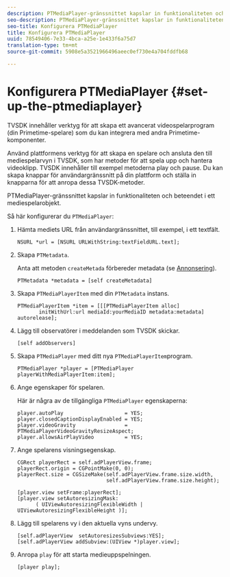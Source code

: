 ```yaml
---
description: PTMediaPlayer-gränssnittet kapslar in funktionaliteten och beteendet i ett mediespelarobjekt.
seo-description: PTMediaPlayer-gränssnittet kapslar in funktionaliteten och beteendet i ett mediespelarobjekt.
seo-title: Konfigurera PTMediaPlayer
title: Konfigurera PTMediaPlayer
uuid: 78549406-7e33-4bca-a25e-1e433f6a75d7
translation-type: tm+mt
source-git-commit: 5908e5a3521966496aeec0ef730e4a704fddfb68

---
```



# Konfigurera PTMediaPlayer {#set-up-the-ptmediaplayer}

TVSDK innehåller verktyg för att skapa ett avancerat videospelarprogram (din Primetime-spelare) som du kan integrera med andra Primetime-komponenter.

Använd plattformens verktyg för att skapa en spelare och ansluta den till mediespelarvyn i TVSDK, som har metoder för att spela upp och hantera videoklipp. TVSDK innehåller till exempel metoderna play och pause. Du kan skapa knappar för användargränssnitt på din plattform och ställa in knapparna för att anropa dessa TVSDK-metoder.

PTMediaPlayer-gränssnittet kapslar in funktionaliteten och beteendet i ett mediespelarobjekt.

Så här konfigurerar du `PTMediaPlayer`:

1. Hämta mediets URL från användargränssnittet, till exempel, i ett textfält.

   ```
   NSURL *url = [NSURL URLWithString:textFieldURL.text];
   ```

1. Skapa `PTMetadata`.

   Anta att metoden `createMetada` förbereder metadata (se [Annonsering](../ad-insertion/r-psdk-ios-1.4-advertising-requirements.md)).

   ```
   PTMetadata *metadata = [self createMetadata]
   ```

1. Skapa `PTMediaPlayerItem` med din `PTMetadata` instans.

   ```
   PTMediaPlayerItem *item = [[[PTMediaPlayerItem alloc] 
          initWithUrl:url mediaId:yourMediaID metadata:metadata] autorelease];
   ```

1. Lägg till observatörer i meddelanden som TVSDK skickar.

   ```
   [self addObservers]
   ```

1. Skapa `PTMediaPlayer` med ditt nya `PTMediaPlayerItem`program.

   ```
   PTMediaPlayer *player = [PTMediaPlayer playerWithMediaPlayerItem:item];
   ```

1. Ange egenskaper för spelaren.

   Här är några av de tillgängliga `PTMediaPlayer` egenskaperna:

   ```
   player.autoPlay                    = YES;  
   player.closedCaptionDisplayEnabled = YES; 
   player.videoGravity                = PTMediaPlayerVideoGravityResizeAspect;  
   player.allowsAirPlayVideo          = YES;
   ```

1. Ange spelarens visningsegenskap.

   ```
   CGRect playerRect = self.adPlayerView.frame;  
   playerRect.origin = CGPointMake(0, 0); 
   playerRect.size = CGSizeMake(self.adPlayerView.frame.size.width,  
                                self.adPlayerView.frame.size.height); 
   
   [player.view setFrame:playerRect]; 
   [player.view setAutoresizingMask:  
         ( UIViewAutoresizingFlexibleWidth | UIViewAutoresizingFlexibleHeight )];
   ```

1. Lägg till spelarens vy i den aktuella vyns undervy.

   ```
   [self.adPlayerView  setAutoresizesSubviews:YES];  
   [self.adPlayerView addSubview:(UIView *)player.view];
   ```

1. Anropa `play` för att starta medieuppspelningen.

   ```
   [player play];
   ```

